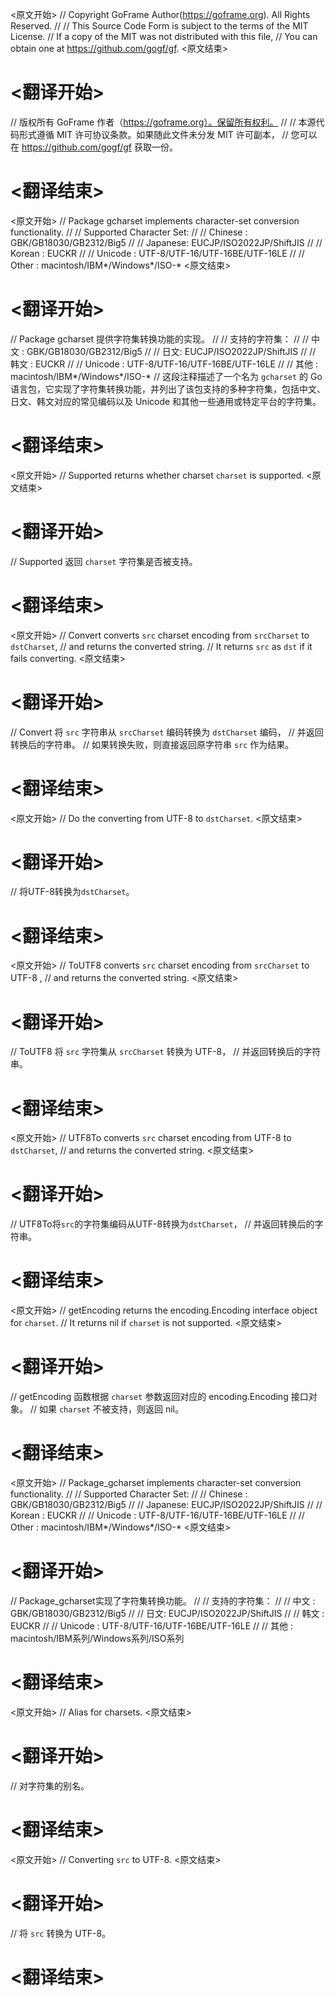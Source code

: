 
<原文开始>
// Copyright GoFrame Author(https://goframe.org). All Rights Reserved.
//
// This Source Code Form is subject to the terms of the MIT License.
// If a copy of the MIT was not distributed with this file,
// You can obtain one at https://github.com/gogf/gf.
<原文结束>

# <翻译开始>
// 版权所有 GoFrame 作者（https://goframe.org）。保留所有权利。
//
// 本源代码形式遵循 MIT 许可协议条款。如果随此文件未分发 MIT 许可副本，
// 您可以在 https://github.com/gogf/gf 获取一份。
# <翻译结束>


<原文开始>
// Package gcharset implements character-set conversion functionality.
//
// Supported Character Set:
//
// Chinese : GBK/GB18030/GB2312/Big5
//
// Japanese: EUCJP/ISO2022JP/ShiftJIS
//
// Korean  : EUCKR
//
// Unicode : UTF-8/UTF-16/UTF-16BE/UTF-16LE
//
// Other   : macintosh/IBM*/Windows*/ISO-*
<原文结束>

# <翻译开始>
// Package gcharset 提供字符集转换功能的实现。
//
// 支持的字符集：
//
// 中文 : GBK/GB18030/GB2312/Big5
//
// 日文: EUCJP/ISO2022JP/ShiftJIS
//
// 韩文  : EUCKR
//
// Unicode : UTF-8/UTF-16/UTF-16BE/UTF-16LE
//
// 其他   : macintosh/IBM*/Windows*/ISO-*
// 这段注释描述了一个名为 `gcharset` 的 Go 语言包，它实现了字符集转换功能，并列出了该包支持的多种字符集，包括中文、日文、韩文对应的常见编码以及 Unicode 和其他一些通用或特定平台的字符集。
# <翻译结束>







<原文开始>
// Supported returns whether charset `charset` is supported.
<原文结束>

# <翻译开始>
// Supported 返回 `charset` 字符集是否被支持。
# <翻译结束>


<原文开始>
// Convert converts `src` charset encoding from `srcCharset` to `dstCharset`,
// and returns the converted string.
// It returns `src` as `dst` if it fails converting.
<原文结束>

# <翻译开始>
// Convert 将 `src` 字符串从 `srcCharset` 编码转换为 `dstCharset` 编码，
// 并返回转换后的字符串。
// 如果转换失败，则直接返回原字符串 `src` 作为结果。
# <翻译结束>







<原文开始>
// Do the converting from UTF-8 to `dstCharset`.
<原文结束>

# <翻译开始>
// 将UTF-8转换为`dstCharset`。
# <翻译结束>


<原文开始>
// ToUTF8 converts `src` charset encoding from `srcCharset` to UTF-8 ,
// and returns the converted string.
<原文结束>

# <翻译开始>
// ToUTF8 将 `src` 字符集从 `srcCharset` 转换为 UTF-8，
// 并返回转换后的字符串。
# <翻译结束>


<原文开始>
// UTF8To converts `src` charset encoding from UTF-8 to `dstCharset`,
// and returns the converted string.
<原文结束>

# <翻译开始>
// UTF8To将`src`的字符集编码从UTF-8转换为`dstCharset`，
// 并返回转换后的字符串。
# <翻译结束>


<原文开始>
// getEncoding returns the encoding.Encoding interface object for `charset`.
// It returns nil if `charset` is not supported.
<原文结束>

# <翻译开始>
// getEncoding 函数根据 `charset` 参数返回对应的 encoding.Encoding 接口对象。
// 如果 `charset` 不被支持，则返回 nil。
# <翻译结束>


<原文开始>
// Package_gcharset implements character-set conversion functionality.
//
// Supported Character Set:
//
// Chinese : GBK/GB18030/GB2312/Big5
//
// Japanese: EUCJP/ISO2022JP/ShiftJIS
//
// Korean  : EUCKR
//
// Unicode : UTF-8/UTF-16/UTF-16BE/UTF-16LE
//
// Other   : macintosh/IBM*/Windows*/ISO-*
<原文结束>

# <翻译开始>
// Package_gcharset实现了字符集转换功能。
//
// 支持的字符集：
//
// 中文 : GBK/GB18030/GB2312/Big5
//
// 日文: EUCJP/ISO2022JP/ShiftJIS
//
// 韩文  : EUCKR
//
// Unicode : UTF-8/UTF-16/UTF-16BE/UTF-16LE
//
// 其他   : macintosh/IBM系列/Windows系列/ISO系列
# <翻译结束>


<原文开始>
// Alias for charsets.
<原文结束>

# <翻译开始>
// 对字符集的别名。
# <翻译结束>


<原文开始>
// Converting `src` to UTF-8.
<原文结束>

# <翻译开始>
// 将 `src` 转换为 UTF-8。
# <翻译结束>

